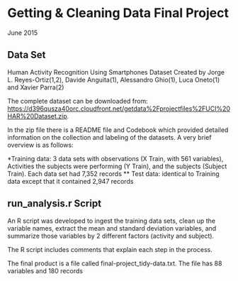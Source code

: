 Getting & Cleaning Data Final Project
=====================================
June 2015


Data Set
--------
Human Activity Recognition Using Smartphones Dataset
Created by Jorge L. Reyes-Ortiz(1,2), Davide Anguita(1), Alessandro Ghio(1), Luca Oneto(1) and Xavier Parra(2)

The complete dataset can be downloaded from: https://d396qusza40orc.cloudfront.net/getdata%2Fprojectfiles%2FUCI%20HAR%20Dataset.zip.

In the zip file there is a README file and Codebook which provided detailed information on the collection and labeling of the datasets. A very brief overview is as follows:

*Training data: 3 data sets with observations (X Train, with 561 variables), Activities the subjects were performing (Y Train), and the subjects (Subject Train). Each data set had 7,352 records
** Test data: identical to Training data except that it contained 2,947 records

run_analysis.r Script
---------------------

An R script was developed to ingest the training data sets, clean up the variable names, extract the mean and standard deviation variables, and summarize those variables by 2 different factors (activity and subject).

The R script includes comments that explain each step in the process.

The final product is a file called final-project_tidy-data.txt. The file has 88 variables and 180 records

